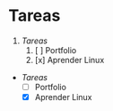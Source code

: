 <!-- Autor: Daniel Benjamin Perez Morales -->
<!-- GitHub: https://github.com/DanielPerezMoralesDev13 -->
<!-- Correo electrónico: danielperezdev@proton.me  -->

# Tareas

1. _Tareas_
   1. [ ] Portfolio
   2. [x] Aprender Linux

- _Tareas_
  - [ ] Portfolio
  - [x] Aprender Linux
